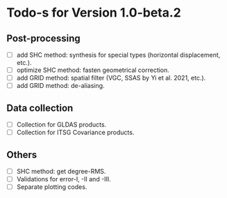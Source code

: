 # Todo-s for Version 1.0-beta.2 #

## Post-processing

-[ ] add SHC method: synthesis for special types (horizontal displacement, etc.).
-[ ] optimize SHC method: fasten geometrical correction.
-[ ] add GRID method: spatial filter (VGC, SSAS by Yi et al. 2021, etc.).
-[ ] add GRID method: de-aliasing.

## Data collection

-[ ] Collection for GLDAS products.
-[ ] Collection for ITSG Covariance products.

## Others

-[ ] SHC method: get degree-RMS.
-[ ] Validations for error-I, -II and -III.
-[ ] Separate plotting codes.
